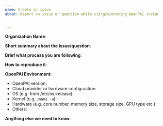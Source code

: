 ```yaml
---
name: Create an issue
about: Report an issue or question while using/operating OpenPAI instance (deployment).


---
```


<!-- Please use this template while reporting an issue and provide as much info as possible. Not doing so may result in your bug not being addressed in a timely manner. Thanks!-->


**Organization Name**:

<!--This information is optional, but you are highly encourage to leave this reference info for us to know better about the context.!-->

**Short summary about the issue/question**:

**Brief what process you are following**:

<!--deployment related issues
Please fill this for deployment related issues:
- Operating type: Initial deployment / upgrading / operating etc.
- Brief what deployment process you are following -->

<!--User job related issues
GitHub is not the right place for support requests.
If you're looking for help, check [Stack Overflow](https://stackoverflow.com/questions/tagged/openpai) and the [troubleshooting guide](https://github.com/Microsoft/pai/blob/master/docs/job_log.md and https://github.com/Microsoft/pai/blob/master/docs/job_tutorial.md#debug).
-->

**How to reproduce it**:

<!--Fill the following information if your issue need diagnostic support from the team, as minimally and precisely as possible!-->

**OpenPAI Environment**:
- OpenPAI version:
- Cloud provider or hardware configuration:
- OS (e.g. from /etc/os-release):
- Kernel (e.g. `uname -a`):
- Hardware (e.g. core number, memory size, storage size, GPU type etc.):
- Others:

**Anything else we need to know**:
